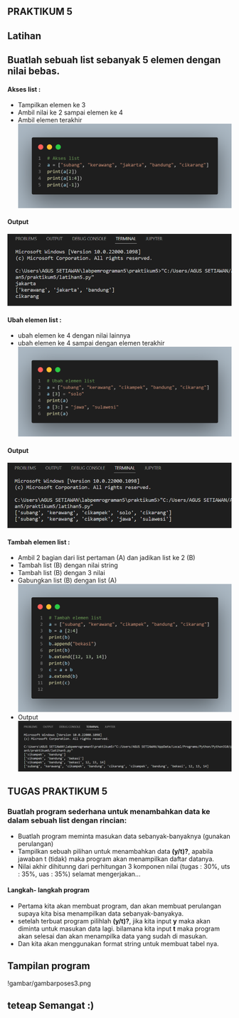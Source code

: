 ## PRAKTIKUM 5
## Latihan
## Buatlah sebuah list sebanyak 5 elemen dengan nilai bebas.

#### Akses list :
- Tampilkan elemen ke 3
- Ambil nilai ke 2 sampai elemen ke 4
- Ambil elemen terakhir
![gambar](gambarproses/ss11.png)

#### Output

![gambar](gambarproses/ss11a.png)

#### Ubah elemen list :
- ubah elemen ke 4 dengan nilai lainnya
- ubah elemen ke 4 sampai dengan elemen terakhir
![gambar](gambarproses/ss22.png)

#### Output

![gambar](gambarproses/ss22a.png)
#### Tambah elemen list :
- Ambil 2 bagian dari list pertaman (A) dan jadikan list ke 2 (B)
- Tambah list (B) dengan nilai string
- Tambah list (B) dengan 3 nilai
- Gabungkan list (B) dengan list (A)
![gambar](gambarproses/ss33.png)
- Output
![gambar](gambarproses/ss33a.png)
## TUGAS PRAKTIKUM 5
### Buatlah program sederhana untuk menambahkan data ke dalam sebuah list dengan rincian:
- Buatlah program meminta masukan data sebanyak-banyaknya (gunakan perulangan)
- Tampilkan sebuah pilihan untuk menambahkan data **(y/t)?**, apabila jawaban t (tidak) maka program akan menampilkan daftar datanya.
- Nilai akhir dihitunng dari perhitungan 3 komponen nilai (tugas : 30%, uts : 35%, uas : 35%)
selamat mengerjakan...

#### Langkah- langkah program
- Pertama kita akan membuat program, dan akan membuat perulangan supaya kita bisa menampilkan data sebanyak-banyakya.
- setelah terbuat program pilihlah **(y/t)?**, jika kita input **y** maka akan diminta untuk masukan data lagi. bilamana kita input **t** maka program akan selesai dan akan menampilka data yang sudah di masukan.
- Dan kita akan menggunakan format string untuk membuat tabel nya.
## Tampilan program
!gambar/gambarposes3.png

## teteap Semangat :)

